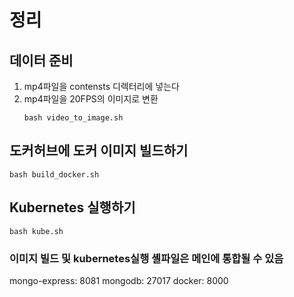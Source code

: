 # 정리

## 데이터 준비
1. mp4파일을 contensts 디렉터리에 넣는다
2. mp4파일을 20FPS의 이미지로 변환
    ```
    bash video_to_image.sh
    ```
## 도커허브에 도커 이미지 빌드하기
```
bash build_docker.sh
```
## Kubernetes 실행하기
```
bash kube.sh
```

### 이미지 빌드 및 kubernetes실행 셸파일은 메인에 통합될 수 있음

mongo-express: 8081
mongodb: 27017
docker: 8000
